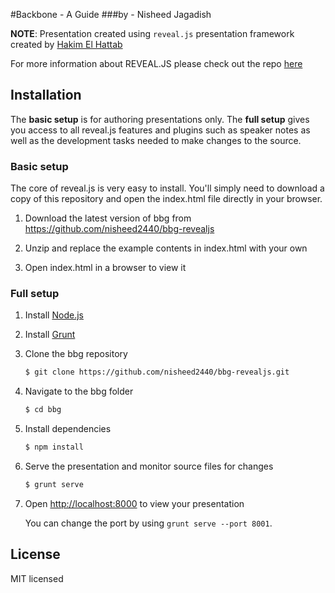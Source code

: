 #Backbone - A Guide 
###by - Nisheed Jagadish


__NOTE__:  Presentation created using `reveal.js` presentation framework created by [Hakim El Hattab](http://hakim.se/)

For more information about REVEAL.JS  please check out the repo [here](https://github.com/hakimel/reveal.js)

## Installation

The **basic setup** is for authoring presentations only. The **full setup** gives you access to all reveal.js features and plugins such as speaker notes as well as the development tasks needed to make changes to the source.

### Basic setup

The core of reveal.js is very easy to install. You'll simply need to download a copy of this repository and open the index.html file directly in your browser.

1. Download the latest version of bbg from <https://github.com/nisheed2440/bbg-revealjs>

2. Unzip and replace the example contents in index.html with your own

3. Open index.html in a browser to view it


### Full setup

1. Install [Node.js](http://nodejs.org/)

2. Install [Grunt](http://gruntjs.com/getting-started#installing-the-cli)

4. Clone the bbg repository
   ```sh
   $ git clone https://github.com/nisheed2440/bbg-revealjs.git
   ```

5. Navigate to the bbg folder
   ```sh
   $ cd bbg
   ```

6. Install dependencies
   ```sh
   $ npm install
   ```

7. Serve the presentation and monitor source files for changes
   ```sh
   $ grunt serve
   ```

8. Open <http://localhost:8000> to view your presentation

   You can change the port by using `grunt serve --port 8001`.


## License

MIT licensed
